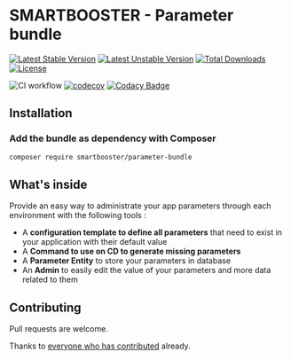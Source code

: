 # SMARTBOOSTER - Parameter bundle

[![Latest Stable Version](http://poser.pugx.org/smartbooster/parameter-bundle/v)](https://packagist.org/packages/smartbooster/parameter-bundle)
[![Latest Unstable Version](http://poser.pugx.org/smartbooster/parameter-bundle/v/unstable)](https://packagist.org/packages/smartbooster/parameter-bundle)
[![Total Downloads](http://poser.pugx.org/smartbooster/parameter-bundle/downloads)](https://packagist.org/packages/smartbooster/parameter-bundle)
[![License](http://poser.pugx.org/smartbooster/parameter-bundle/license)](https://packagist.org/packages/smartbooster/parameter-bundle)

![CI workflow](https://github.com/smartbooster/parameter-bundle/actions/workflows/ci.yml/badge.svg)
[![codecov](https://codecov.io/gh/smartbooster/parameter-bundle/branch/master/graph/badge.svg?token=QQZPRVXGL8)](https://codecov.io/gh/smartbooster/parameter-bundle)
[![Codacy Badge](https://app.codacy.com/project/badge/Grade/160f4ad245a2407ab316d13438b07543)](https://www.codacy.com/gh/smartbooster/parameter-bundle/dashboard?utm_source=github.com&amp;utm_medium=referral&amp;utm_content=smartbooster/parameter-bundle&amp;utm_campaign=Badge_Grade)

## Installation

### Add the bundle as dependency with Composer

``` bash
composer require smartbooster/parameter-bundle
```

## What's inside

Provide an easy way to administrate your app parameters through each environment with the following tools :   

*   A **configuration template to define all parameters** that need to exist in your application with their default value
*   A **Command to use on CD to generate missing parameters**  
*   A **Parameter Entity** to store your parameters in database
*   An **Admin** to easily edit the value of your parameters and more data related to them

## Contributing

Pull requests are welcome. 

Thanks to [everyone who has contributed](https://github.com/smartbooster/parameter-bundle/contributors) already.
